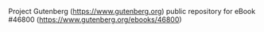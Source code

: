 Project Gutenberg (https://www.gutenberg.org) public repository for eBook #46800 (https://www.gutenberg.org/ebooks/46800)

